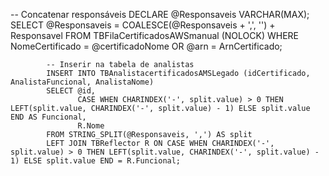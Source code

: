  -- Concatenar responsáveis
            DECLARE @Responsaveis VARCHAR(MAX);
            SELECT @Responsaveis = COALESCE(@Responsaveis + ',', '') + Responsavel
            FROM TBFilaCertificadosAWSmanual (NOLOCK)
            WHERE NomeCertificado = @certificadoNome OR @arn = ArnCertificado;

            -- Inserir na tabela de analistas
            INSERT INTO TBAnalistacertificadosAMSLegado (idCertificado, AnalistaFuncional, AnalistaNome)
            SELECT @id, 
                   CASE WHEN CHARINDEX('-', split.value) > 0 THEN LEFT(split.value, CHARINDEX('-', split.value) - 1) ELSE split.value END AS Funcional,
                   R.Nome
            FROM STRING_SPLIT(@Responsaveis, ',') AS split
            LEFT JOIN TBReflector R ON CASE WHEN CHARINDEX('-', split.value) > 0 THEN LEFT(split.value, CHARINDEX('-', split.value) - 1) ELSE split.value END = R.Funcional;
        
